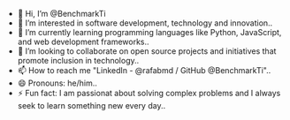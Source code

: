 - 👋 Hi, I’m @BenchmarkTi
- 👀 I’m interested in software development, technology and innovation..
- 🌱 I’m currently learning programming languages ​​like Python, JavaScript, and web development frameworks..
- 💞️ I’m looking to collaborate on open source projects and initiatives that promote inclusion in technology..
- 📫 How to reach me "LinkedIn - @rafabmd / GitHub @BenchmarkTi"..
- 😄 Pronouns: he/him..
- ⚡ Fun fact: I am passionat about solving complex problems and I always seek to learn something new every day..

<!---
BenchmarkTi/BenchmarkTi is a ✨ special ✨ repository because its `README.md` (this file) appears on your GitHub profile.
You can click the Preview link to take a look at your changes.
--->
